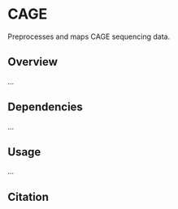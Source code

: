 # CAGE

Preprocesses and maps CAGE sequencing data.

## Overview

...

## Dependencies

...

## Usage

...

## Citation

